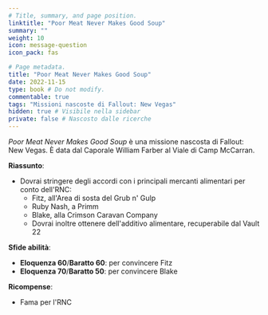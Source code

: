 ```yaml
---
# Title, summary, and page position.
linktitle: "Poor Meat Never Makes Good Soup" 
summary: ""
weight: 10
icon: message-question
icon_pack: fas

# Page metadata.
title: "Poor Meat Never Makes Good Soup"
date: 2022-11-15
type: book # Do not modify.
commentable: true
tags: "Missioni nascoste di Fallout: New Vegas"
hidden: true # Visibile nella sidebar
private: false # Nascosto dalle ricerche
---
```


<div class="fnv">


*Poor Meat Never Makes Good Soup* è una missione nascosta di Fallout: New Vegas. È data dal Caporale William Farber al Viale di Camp McCarran.


**Riassunto**:
- Dovrai stringere degli accordi con i principali mercanti alimentari per conto dell'RNC: 
  - Fitz, all'Area di sosta del Grub n' Gulp
  - Ruby Nash, a Primm
  - Blake, alla Crimson Caravan Company
  - Dovrai inoltre ottenere dell'additivo alimentare, recuperabile dal Vault 22


**Sfide abilità**:
- **Eloquenza 60**/**Baratto 60**: per convincere Fitz
- **Eloquenza 70**/**Baratto 50**: per convincere Blake


**Ricompense**:
- Fama per l'RNC


</div>


